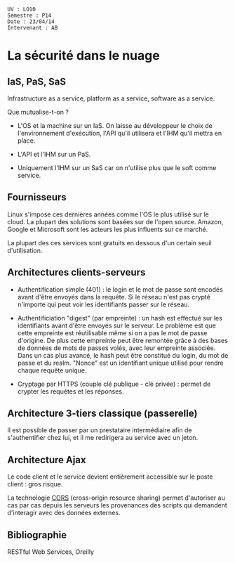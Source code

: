 	UV : LO10
	Semestre : P14
	Date : 23/04/14
	Intervenant : AB


# La sécurité dans le nuage

## IaS, PaS, SaS

Infrastructure as a service, platform as a service, software as a service. 

Que mutualise-t-on ?

* L'OS et la machine sur un IaS.  On laisse au développeur le choix de l'environnement d'exécution, l'API qu'il utilisera et l'IHM qu'il mettra en place.

* L'API et l'IHM sur un PaS. 

* Uniquement l'IHM sur un SaS car on n'utilise plus que le soft comme service. 

## Fournisseurs

Linux s'impose ces dernières années comme l'OS le plus utilisé sur le cloud. La plupart des solutions sont basées sur de l'open source. Amazon, Google et Microsoft sont les acteurs les plus influents sur ce marché.

La plupart des ces services sont gratuits en dessous d'un certain seuil d'utilisation.

## Architectures clients-serveurs

* Authentification simple (401) : le login et le mot de passe sont encodés avant d'être envoyés dans la requête. Si le réseau n'est pas crypté n'importe qui peut voir les identifiants passer sur le réseau. 

* Authentificiation "digest" (par empreinte) : un hash est effectué sur les identifiants avant d'être envoyés sur le serveur. Le problème est que cette empreinte est réutilisable même si on a pas le mot de passe d'origine. De plus cette empreinte peut être remontée grâce à des bases de données de mots de passes volés, avec leur empreinte associée. Dans un cas plus avancé, le hash peut être constitué du login, du mot de passe et du realm. "Nonce" est un identifiant unique utilisé pour rendre chaque requête unique. 

* Cryptage par HTTPS (couple clé publique - clé privée) : permet de crypter les requêtes et les réponses. 

## Architecture 3-tiers classique (passerelle)

Il est possible de passer par un prestataire intermédiaire afin de s'authentifier chez lui, et il me redirigera au service avec un jeton. 

## Architecture Ajax

Le code client et le service devient entièrement accessible sur le poste client : gros risque.

La technologie [CORS](http://en.wikipedia.org/wiki/Cross-origin_resource_sharing) (cross-origin resource sharing) permet d'autoriser au cas par cas depuis les serveurs les provenances des scripts qui demandent d'interagir avec des données externes. 

## Bibliographie

RESTful Web Services, Oreilly